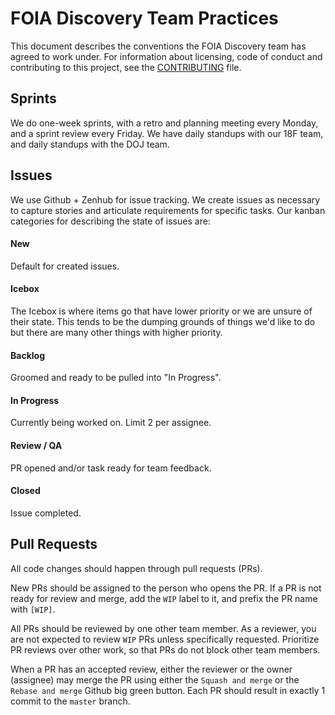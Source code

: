 # FOIA Discovery Team Practices

This document describes the conventions the FOIA Discovery team has agreed to work under.
For information about licensing, code of conduct and contributing to this project,
see the [CONTRIBUTING](CONTRIBUTING.md) file.

## Sprints

We do one-week sprints, with a retro and planning meeting every Monday, and a sprint review
every Friday. We have daily standups with our 18F team, and daily standups with the DOJ team.

## Issues

We use Github + Zenhub for issue tracking. We create issues as necessary to capture stories
and articulate requirements for specific tasks. Our kanban categories for describing the state of
issues are:

#### New

Default for created issues.

#### Icebox

The Icebox is where items go that have lower priority or we are unsure of their state.
This tends to be the dumping grounds of things we'd like to do but there are many
other things with higher priority.

#### Backlog

Groomed and ready to be pulled into "In Progress".

#### In Progress

Currently being worked on. Limit 2 per assignee.

#### Review / QA

PR opened and/or task ready for team feedback.

#### Closed

Issue completed.

## Pull Requests

All code changes should happen through pull requests (PRs).

New PRs should be assigned to the person who opens the PR.
If a PR is not ready for review and merge, add the `WIP` label to it,
and prefix the PR name with `[WIP]`.

All PRs should be reviewed by one other team member.
As a reviewer, you are not expected to review `WIP` PRs unless specifically requested.
Prioritize PR reviews over other work, so that PRs do not block other team members.

When a PR has an accepted review, either the reviewer or the owner (assignee)
may merge the PR using either the `Squash and merge` or the `Rebase and merge`
Github big green button. Each PR should result in exactly 1 commit to the `master`
branch.
